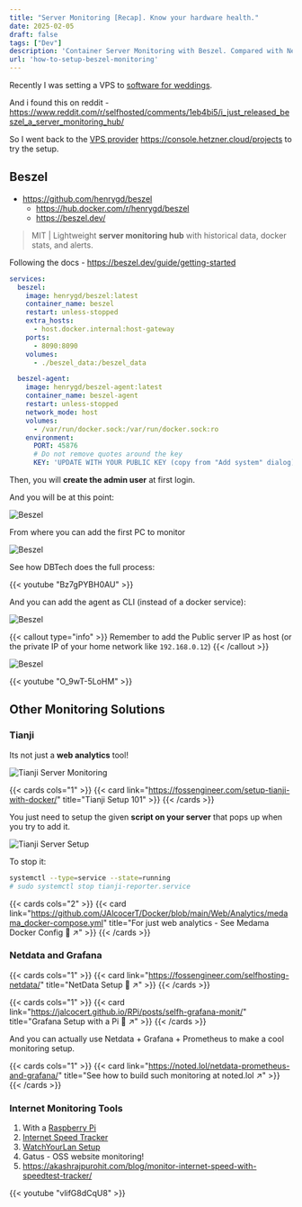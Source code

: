 ```yaml
---
title: "Server Monitoring [Recap]. Know your hardware health."
date: 2025-02-05
draft: false
tags: ["Dev"]
description: 'Container Server Monitoring with Beszel. Compared with Netdata, Grafana...'
url: 'how-to-setup-beszel-monitoring'
---
```


Recently I was setting a VPS to [software for weddings](https://jalcocert.github.io/JAlcocerT/software-for-weddings/).

And i found this on reddit - https://www.reddit.com/r/selfhosted/comments/1eb4bi5/i_just_released_beszel_a_server_monitoring_hub/

So I went back to the [VPS provider](https://jalcocert.github.io/Linux/docs/linux__cloud/cloud/#other-clouds) https://console.hetzner.cloud/projects to try the setup.


## Beszel

* https://github.com/henrygd/beszel
    * https://hub.docker.com/r/henrygd/beszel
    * https://beszel.dev/

> MIT | Lightweight **server monitoring hub** with historical data, docker stats, and alerts.



Following the docs - https://beszel.dev/guide/getting-started

```yml
services:
  beszel:
    image: henrygd/beszel:latest
    container_name: beszel
    restart: unless-stopped
    extra_hosts:
      - host.docker.internal:host-gateway
    ports:
      - 8090:8090
    volumes:
      - ./beszel_data:/beszel_data

  beszel-agent:
    image: henrygd/beszel-agent:latest
    container_name: beszel-agent
    restart: unless-stopped
    network_mode: host
    volumes:
      - /var/run/docker.sock:/var/run/docker.sock:ro
    environment:
      PORT: 45876
      # Do not remove quotes around the key
      KEY: 'UPDATE WITH YOUR PUBLIC KEY (copy from "Add system" dialog)' #you will take it from the UI when adding a new monitor, copy the compose for the agent, and there it is
```

Then, you will **create the admin user** at first login.

And you will be at this point:

![Beszel](/blog_img/Monitoring/beszel.png)

From where you can add the first PC to monitor

![Beszel](/blog_img/Monitoring/beszel-addmonitor.png)


See how DBTech does the full process:
<!-- https://www.youtube.com/watch?v=Bz7gPYBH0AU -->
{{< youtube "Bz7gPYBH0AU" >}}

And you can add the agent as CLI (instead of a docker service):

![Beszel](/blog_img/Monitoring/beszel-agent-cli.png)

{{< callout type="info" >}}
Remember to add the Public server IP as host (or the private IP of your home network like `192.168.0.12`)
{{< /callout >}}

![Beszel](/blog_img/Monitoring/beszel-hetzner.png)

{{< youtube "O_9wT-5LoHM" >}}
<!-- https://www.youtube.com/watch?v=O_9wT-5LoHM&t=602s -->



## Other Monitoring Solutions

### Tianji


Its not just a **web analytics** tool!

![Tianji Server Monitoring](/blog_img/Monitoring/tianji-server-monit.png)

{{< cards cols="1" >}}
  {{< card link="https://fossengineer.com/setup-tianji-with-docker/" title="Tianji Setup 101" >}}
{{< /cards >}}

You just need to setup the given **script on your server** that pops up when you try to add it.

![Tianji Server Setup](/blog_img/Monitoring/tianji-server-script.png)

To stop it:

```sh
systemctl --type=service --state=running
# sudo systemctl stop tianji-reporter.service
```

{{< cards cols="2" >}}
  {{< card link="https://github.com/JAlcocerT/Docker/blob/main/Web/Analytics/medama_docker-compose.yml" title="For just web analytics - See Medama Docker Config 🐋 ↗" >}}
{{< /cards >}}

### Netdata and Grafana


{{< cards cols="1" >}}
  {{< card link="https://fossengineer.com/selfhosting-netdata/" title="NetData Setup 🐋 ↗" >}}
{{< /cards >}}

{{< cards cols="1" >}}
  {{< card link="https://jalcocert.github.io/RPi/posts/selfh-grafana-monit/" title="Grafana Setup with a Pi 🐋 ↗" >}}
{{< /cards >}}

And you can actually use Netdata + Grafana + Prometheus to make a cool monitoring setup.

{{< cards cols="1" >}}
  {{< card link="https://noted.lol/netdata-prometheus-and-grafana/" title="See how to build such monitoring at noted.lol ↗" >}}
{{< /cards >}}

### Internet Monitoring Tools

1. With a [Raspberry Pi](https://jalcocert.github.io/RPi/posts/self-internet-monit/)
2. [Internet Speed Tracker](https://fossengineer.com/selfhosting-internet-speed-tracker-with-docker/)
3. [WatchYourLan Setup](https://fossengineer.com/selfhosting-WatchYourLAN-docker/)
4. Gatus - OSS website monitoring!
5. https://akashrajpurohit.com/blog/monitor-internet-speed-with-speedtest-tracker/

<!-- https://www.youtube.com/watch?v=vlifG8dCqU8 -->
{{< youtube "vlifG8dCqU8" >}}